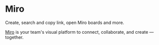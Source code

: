 # Miro

Create, search and copy link, open Miro boards and more.

[Miro](https://www.miro.com) is your team's visual platform to connect, collaborate, and create — together.
